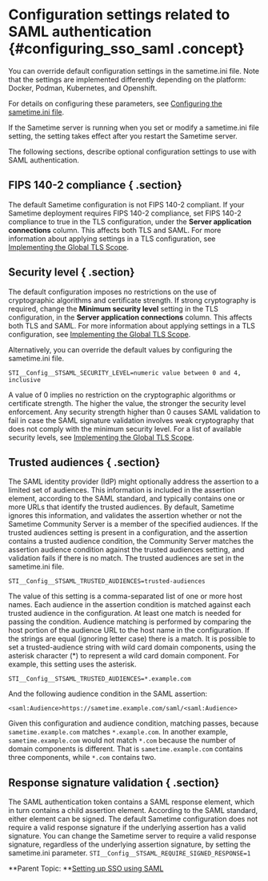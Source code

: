 # Configuration settings related to SAML authentication {#configuring_sso_saml .concept}

You can override default configuration settings in the sametime.ini file. Note that the settings are implemented differently depending on the platform: Docker, Podman, Kubernetes, and Openshift.

For details on configuring these parameters, see [Configuring the sametime.ini file](chat_configuring_sametimeini.md).

If the Sametime server is running when you set or modify a sametime.ini file setting, the setting takes effect after you restart the Sametime server.

The following sections, describe optional configuration settings to use with SAML authentication.

## FIPS 140-2 compliance { .section}

The default Sametime configuration is not FIPS 140-2 compliant. If your Sametime deployment requires FIPS 140-2 compliance, set FIPS 140-2 compliance to true in the TLS configuration, under the **Server application connections** column. This affects both TLS and SAML. For more information about applying settings in a TLS configuration, see [Implementing the Global TLS Scope](implement_tls_configuration.md).

## Security level { .section}

The default configuration imposes no restrictions on the use of cryptographic algorithms and certificate strength. If strong cryptography is required, change the **Minimum security level** setting in the TLS configuration, in the **Server application connections** column. This affects both TLS and SAML. For more information about applying settings in a TLS configuration, see [Implementing the Global TLS Scope](implement_tls_configuration.md).

Alternatively, you can override the default values by configuring the sametime.ini file.

```
STI__Config__STSAML_SECURITY_LEVEL=numeric value between 0 and 4, inclusive 
```

A value of 0 implies no restriction on the cryptographic algorithms or certificate strength. The higher the value, the stronger the security level enforcement. Any security strength higher than 0 causes SAML validation to fail in case the SAML signature validation involves weak cryptography that does not comply with the minimum security level. For a list of available security levels, see [Implementing the Global TLS Scope](implement_tls_configuration.md).

## Trusted audiences { .section}

The SAML identity provider \(IdP\) might optionally address the assertion to a limited set of audiences. This information is included in the assertion element, according to the SAML standard, and typically contains one or more URLs that identify the trusted audiences. By default, Sametime ignores this information, and validates the assertion whether or not the Sametime Community Server is a member of the specified audiences. If the trusted audiences setting is present in a configuration, and the assertion contains a trusted audience condition, the Community Server matches the assertion audience condition against the trusted audiences setting, and validation fails if there is no match. The trusted audiences are set in the sametime.ini file.

```
STI__Config__STSAML_TRUSTED_AUDIENCES=trusted-audiences
```

The value of this setting is a comma-separated list of one or more host names. Each audience in the assertion condition is matched against each trusted audience in the configuration. At least one match is needed for passing the condition. Audience matching is performed by comparing the host portion of the audience URL to the host name in the configuration. If the strings are equal \(ignoring letter case\) there is a match. It is possible to set a trusted-audience string with wild card domain components, using the asterisk character \(\*\) to represent a wild card domain component. For example, this setting uses the asterisk.

``` {#codeblock_dps_5jj_g5b}
STI__Config__STSAML_TRUSTED_AUDIENCES=*.example.com 
```

And the following audience condition in the SAML assertion:

``` {#codeblock_yzj_bkj_g5b}
<saml:Audience>https://sametime.example.com/saml/<saml:Audience> 
```

Given this configuration and audience condition, matching passes, because `sametime.example.com` matches `*.example.com`. In another example, `sametime.example.com` would not match `*.com` because the number of domain components is different. That is `sametime.example.com` contains three components, while `*.com` contains two.

## Response signature validation { .section}

The SAML authentication token contains a SAML response element, which in turn contains a child assertion element. According to the SAML standard, either element can be signed. The default Sametime configuration does not require a valid response signature if the underlying assertion has a valid signature. You can change the Sametime server to require a valid response signature, regardless of the underlying assertion signature, by setting the sametime.ini parameter. `STI__Config__STSAML_REQUIRE_SIGNED_RESPONSE=1`

**Parent Topic:  **[Setting up SSO using SAML](enabling_sso_saml.md)

